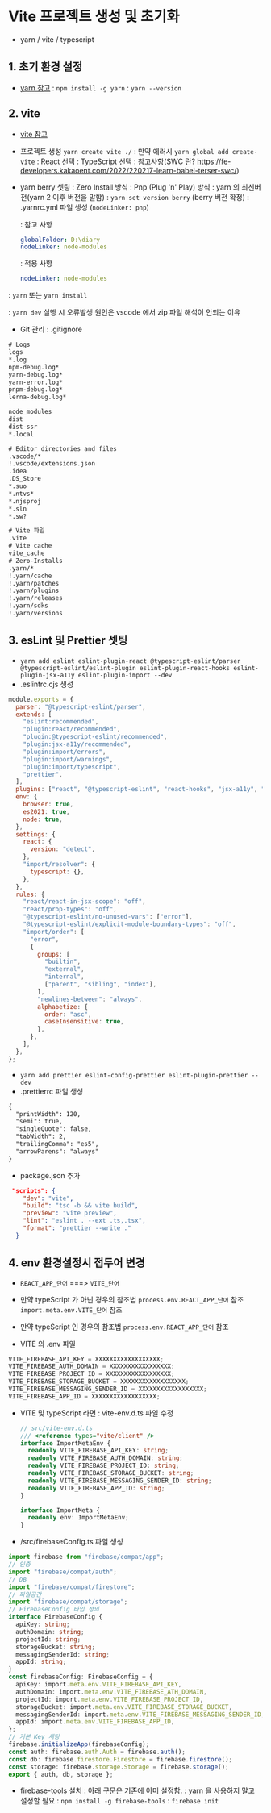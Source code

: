 # Vite 프로젝트 생성 및 초기화

- yarn / vite / typescript

## 1. 초기 환경 설정

- [yarn 참고](https://www.heropy.dev/p/ijqX9h)
  : `npm install -g yarn`
  : `yarn --version`

## 2. vite

- [vite 참고](https://vitejs.dev/)

- 프로젝트 생성 `yarn create vite ./`
  : 만약 에러시 `yarn global add create-vite`
  : React 선택
  : TypeScript 선택
  : 참고사항(SWC 란? https://fe-developers.kakaoent.com/2022/220217-learn-babel-terser-swc/)

- yarn berry 셋팅
  : Zero Install 방식
  : Pnp (Plug 'n' Play) 방식
  : yarn 의 최신버전(yarn 2 이후 버전을 말함)
  : `yarn set version berry` (berry 버전 확정)
  : .yarnrc.yml 파일 생성 (`nodeLinker: pnp`)

  : 참고 사항

  ```yml
  globalFolder: D:\diary
  nodeLinker: node-modules
  ```

  : 적용 사항

  ```yml
  nodeLinker: node-modules
  ```

: `yarn` 또는 `yarn install`

: `yarn dev` 실행 시 오류발생 원인은 vscode 에서 zip 파일 해석이 안되는 이유

- Git 관리
  : .gitignore

```txt
# Logs
logs
*.log
npm-debug.log*
yarn-debug.log*
yarn-error.log*
pnpm-debug.log*
lerna-debug.log*

node_modules
dist
dist-ssr
*.local

# Editor directories and files
.vscode/*
!.vscode/extensions.json
.idea
.DS_Store
*.suo
*.ntvs*
*.njsproj
*.sln
*.sw?

# Vite 파일
.vite
# Vite cache
vite_cache
# Zero-Installs
.yarn/*
!.yarn/cache
!.yarn/patches
!.yarn/plugins
!.yarn/releases
!.yarn/sdks
!.yarn/versions
```

## 3. esLint 및 Prettier 셋팅

- `yarn add eslint eslint-plugin-react @typescript-eslint/parser @typescript-eslint/eslint-plugin eslint-plugin-react-hooks eslint-plugin-jsx-a11y eslint-plugin-import --dev`
- .eslintrc.cjs 생성

```js
module.exports = {
  parser: "@typescript-eslint/parser",
  extends: [
    "eslint:recommended",
    "plugin:react/recommended",
    "plugin:@typescript-eslint/recommended",
    "plugin:jsx-a11y/recommended",
    "plugin:import/errors",
    "plugin:import/warnings",
    "plugin:import/typescript",
    "prettier",
  ],
  plugins: ["react", "@typescript-eslint", "react-hooks", "jsx-a11y", "import"],
  env: {
    browser: true,
    es2021: true,
    node: true,
  },
  settings: {
    react: {
      version: "detect",
    },
    "import/resolver": {
      typescript: {},
    },
  },
  rules: {
    "react/react-in-jsx-scope": "off",
    "react/prop-types": "off",
    "@typescript-eslint/no-unused-vars": ["error"],
    "@typescript-eslint/explicit-module-boundary-types": "off",
    "import/order": [
      "error",
      {
        groups: [
          "builtin",
          "external",
          "internal",
          ["parent", "sibling", "index"],
        ],
        "newlines-between": "always",
        alphabetize: {
          order: "asc",
          caseInsensitive: true,
        },
      },
    ],
  },
};
```

- `yarn add prettier eslint-config-prettier eslint-plugin-prettier --dev`
- .prettierrc 파일 생성

```txt
{
  "printWidth": 120,
  "semi": true,
  "singleQuote": false,
  "tabWidth": 2,
  "trailingComma": "es5",
  "arrowParens": "always"
}
```

- package.json 추가

```json
 "scripts": {
    "dev": "vite",
    "build": "tsc -b && vite build",
    "preview": "vite preview",
    "lint": "eslint . --ext .ts,.tsx",
    "format": "prettier --write ."
  }
```

## 4. env 환경설정시 접두어 변경

- `REACT_APP_단어` ===> `VITE_단어`

- 만약 typeScript 가 아닌 경우의 참조법
  `process.env.REACT_APP_단어` 참조
  `import.meta.env.VITE_단어` 참조

- 만약 typeScript 인 경우의 참조법
  `process.env.REACT_APP_단어` 참조

- VITE 의 .env 파일

```js
VITE_FIREBASE_API_KEY = XXXXXXXXXXXXXXXXXX;
VITE_FIREBASE_AUTH_DOMAIN = XXXXXXXXXXXXXXXXX;
VITE_FIREBASE_PROJECT_ID = XXXXXXXXXXXXXXXXXX;
VITE_FIREBASE_STORAGE_BUCKET = XXXXXXXXXXXXXXXXXX;
VITE_FIREBASE_MESSAGING_SENDER_ID = XXXXXXXXXXXXXXXXXX;
VITE_FIREBASE_APP_ID = XXXXXXXXXXXXXXXXXX;
```

- VITE 및 typeScript 라면
  : vite-env.d.ts 파일 수정

  ```ts
  // src/vite-env.d.ts
  /// <reference types="vite/client" />
  interface ImportMetaEnv {
    readonly VITE_FIREBASE_API_KEY: string;
    readonly VITE_FIREBASE_AUTH_DOMAIN: string;
    readonly VITE_FIREBASE_PROJECT_ID: string;
    readonly VITE_FIREBASE_STORAGE_BUCKET: string;
    readonly VITE_FIREBASE_MESSAGING_SENDER_ID: string;
    readonly VITE_FIREBASE_APP_ID: string;
  }

  interface ImportMeta {
    readonly env: ImportMetaEnv;
  }
  ```

- /src/firebaseConfig.ts 파일 생성

```ts
import firebase from "firebase/compat/app";
// 인증
import "firebase/compat/auth";
// DB
import "firebase/compat/firestore";
// 파일공간
import "firebase/compat/storage";
// FirebaseConfig 타입 정의
interface FirebaseConfig {
  apiKey: string;
  authDomain: string;
  projectId: string;
  storageBucket: string;
  messagingSenderId: string;
  appId: string;
}
const firebaseConfig: FirebaseConfig = {
  apiKey: import.meta.env.VITE_FIREBASE_API_KEY,
  authDomain: import.meta.env.VITE_FIREBASE_ATH_DOMAIN,
  projectId: import.meta.env.VITE_FIREBASE_PROJECT_ID,
  storageBucket: import.meta.env.VITE_FIREBASE_STORAGE_BUCKET,
  messagingSenderId: import.meta.env.VITE_FIREBASE_MESSAGING_SENDER_ID,
  appId: import.meta.env.VITE_FIREBASE_APP_ID,
};
// 기본 Key 세팅
firebase.initializeApp(firebaseConfig);
const auth: firebase.auth.Auth = firebase.auth();
const db: firebase.firestore.Firestore = firebase.firestore();
const storage: firebase.storage.Storage = firebase.storage();
export { auth, db, storage };
```

- firebase-tools 설치
  : 아래 구문은 기존에 이미 설정함.
  : yarn 을 사용하지 말고 설정할 필요
  : `npm install -g firebase-tools`
  : `firebase init`
